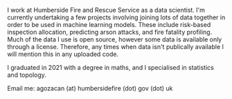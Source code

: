 I work at Humberside Fire and Rescue Service as a data scientist. I'm currently undertaking a few projects involving joining lots of data together in order to be used in machine learning models.
These include risk-based inspection allocation, predicting arson attacks, and fire fatality profiling. Much of the data I use is open source, however some data is available only through a license.
Therefore, any times when data isn't publically available I will mention this in any uploaded code.

I graduated in 2021 with a degree in maths, and I specialised in statistics and topology.

Email me: agozacan (at) humbersidefire (dot) gov (dot) uk
